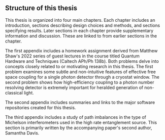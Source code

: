 
## Structure of this thesis

This thesis is organized into four main chapters. Each chapter includes an introduction, sections describing design choices and methods, and sections specifying results. Later sections in each chapter provide supplementary information and discussion. These are linked to from earlier sections in the chapter. 

The first appendix includes a homework assignment derived from Matthew Shaw's 2022 series of guest lectures in the course titled Quantum Hardware and Techniques (Caltech APh/Ph 138b). Both problems delve into concepts closely related to or motivating research in this thesis. The first problem examines some subtle and non-intuitive features of effective free space coupling for a single photon detector through a cryostat window. The second problem shows how high-efficiency coupling to a photon number resolving detector is extremely important for heralded generation of non-classical light.

The second appendix includes summaries and links to the major software repositories created for this thesis. 

The third appendix includes a study of path imbalances in the type of Michelson interferometers used in the high rate entanglement source. This section is primarily written by the accompanying paper's second author, Samantha Davis.  